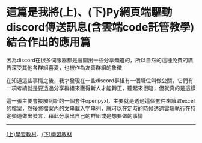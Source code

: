 # 這篇是我將(上)、(下)Py網頁端驅動discord傳送訊息(含雲端code託管教學) 結合作出的應用篇

因為discord在很多伺服器都是會開出一些分享頻道的，所以自然的這種免費的廣告深受其他各群組喜愛，也被作為友善群組的象徵

在知道這些事情之後，我才發現在一些discord群組有一個職位叫做公關，它們有一項考績就是要透過分享群組來獲得新人才能轉正，聽起來很瞎，但就真的是這樣

這一張主要會接觸到新的一個套件openpyxl，主要就是透過這個套件來讀取excel的檔案，然後將檔案內的文串載入字串列，就可以在定時的時候透過雲端執行在特定頻道做出發言，藉此分享出自己的群組或是想要做的事情

---
[(上)學習教材](https://www.linkedin.com/pulse/part1-py%25E7%25B6%25B2%25E9%25A0%2581%25E7%25AB%25AF%25E9%25A9%2585%25E5%258B%2595discord%25E5%2582%25B3%25E9%2580%2581%25E8%25A8%258A%25E6%2581%25AF%25E5%2590%25AB%25E9%259B%25B2%25E7%25AB%25AFcode%25E8%25A8%2597%25E7%25AE%25A1%25E6%2595%2599%25E5%25AD%25B8-yang-tseng-5eqne/)、[(下)學習教材](https://www.linkedin.com/pulse/%E4%B8%8Bpy%E7%B6%B2%E9%A0%81%E7%AB%AF%E9%A9%85%E5%8B%95discord%E5%82%B3%E9%80%81%E8%A8%8A%E6%81%AF%E5%90%AB%E9%9B%B2%E7%AB%AFcode%E8%A8%97%E7%AE%A1%E6%95%99%E5%AD%B8-yang-tseng-oqgne/?trackingId=GPU1Ug9skOF5nNYya0NkUg%3D%3D)

